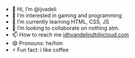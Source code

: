 - 👋 Hi, I’m @ijvadeli
- 👀 I’m interested in gaming and programming
- 🌱 I’m currently learning HTML, CSS, JS
- 💞️ I’m looking to collaborate on nothing atm.
- 📫 How to reach me idhvandelindt@icloud.com
- 😄 Pronouns: he/him
- ⚡ Fun fact: i like coffee

<!---
ijvadeli/ijvadeli is a ✨ special ✨ repository because its `README.md` (this file) appears on your GitHub profile.
You can click the Preview link to take a look at your changes.
--->
